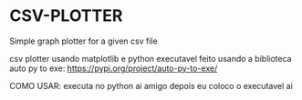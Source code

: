 # CSV-PLOTTER
Simple graph plotter for a given csv file

csv plotter usando matplotlib e python
executavel feito usando a biblioteca auto py to exe:
https://pypi.org/project/auto-py-to-exe/

COMO USAR:
executa no python ai amigo depois eu coloco o executavel ai
